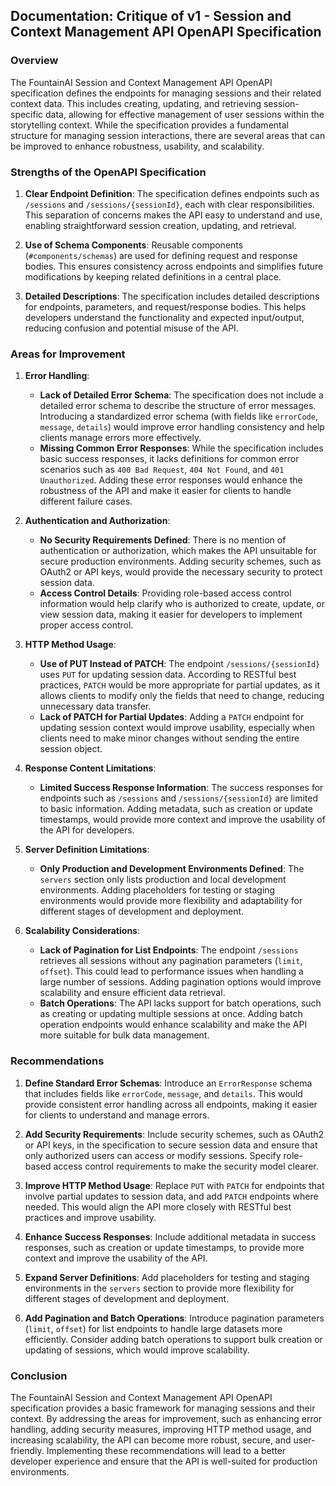 ## Documentation: Critique of v1 - Session and Context Management API OpenAPI Specification

### Overview
The FountainAI Session and Context Management API OpenAPI specification defines the endpoints for managing sessions and their related context data. This includes creating, updating, and retrieving session-specific data, allowing for effective management of user sessions within the storytelling context. While the specification provides a fundamental structure for managing session interactions, there are several areas that can be improved to enhance robustness, usability, and scalability.

### Strengths of the OpenAPI Specification

1. **Clear Endpoint Definition**: The specification defines endpoints such as `/sessions` and `/sessions/{sessionId}`, each with clear responsibilities. This separation of concerns makes the API easy to understand and use, enabling straightforward session creation, updating, and retrieval.

2. **Use of Schema Components**: Reusable components (`#components/schemas`) are used for defining request and response bodies. This ensures consistency across endpoints and simplifies future modifications by keeping related definitions in a central place.

3. **Detailed Descriptions**: The specification includes detailed descriptions for endpoints, parameters, and request/response bodies. This helps developers understand the functionality and expected input/output, reducing confusion and potential misuse of the API.

### Areas for Improvement

1. **Error Handling**:
   - **Lack of Detailed Error Schema**: The specification does not include a detailed error schema to describe the structure of error messages. Introducing a standardized error schema (with fields like `errorCode`, `message`, `details`) would improve error handling consistency and help clients manage errors more effectively.
   - **Missing Common Error Responses**: While the specification includes basic success responses, it lacks definitions for common error scenarios such as `400 Bad Request`, `404 Not Found`, and `401 Unauthorized`. Adding these error responses would enhance the robustness of the API and make it easier for clients to handle different failure cases.

2. **Authentication and Authorization**:
   - **No Security Requirements Defined**: There is no mention of authentication or authorization, which makes the API unsuitable for secure production environments. Adding security schemes, such as OAuth2 or API keys, would provide the necessary security to protect session data.
   - **Access Control Details**: Providing role-based access control information would help clarify who is authorized to create, update, or view session data, making it easier for developers to implement proper access control.

3. **HTTP Method Usage**:
   - **Use of PUT Instead of PATCH**: The endpoint `/sessions/{sessionId}` uses `PUT` for updating session data. According to RESTful best practices, `PATCH` would be more appropriate for partial updates, as it allows clients to modify only the fields that need to change, reducing unnecessary data transfer.
   - **Lack of PATCH for Partial Updates**: Adding a `PATCH` endpoint for updating session context would improve usability, especially when clients need to make minor changes without sending the entire session object.

4. **Response Content Limitations**:
   - **Limited Success Response Information**: The success responses for endpoints such as `/sessions` and `/sessions/{sessionId}` are limited to basic information. Adding metadata, such as creation or update timestamps, would provide more context and improve the usability of the API for developers.

5. **Server Definition Limitations**:
   - **Only Production and Development Environments Defined**: The `servers` section only lists production and local development environments. Adding placeholders for testing or staging environments would provide more flexibility and adaptability for different stages of development and deployment.

6. **Scalability Considerations**:
   - **Lack of Pagination for List Endpoints**: The endpoint `/sessions` retrieves all sessions without any pagination parameters (`limit`, `offset`). This could lead to performance issues when handling a large number of sessions. Adding pagination options would improve scalability and ensure efficient data retrieval.
   - **Batch Operations**: The API lacks support for batch operations, such as creating or updating multiple sessions at once. Adding batch operation endpoints would enhance scalability and make the API more suitable for bulk data management.

### Recommendations

1. **Define Standard Error Schemas**: Introduce an `ErrorResponse` schema that includes fields like `errorCode`, `message`, and `details`. This would provide consistent error handling across all endpoints, making it easier for clients to understand and manage errors.

2. **Add Security Requirements**: Include security schemes, such as OAuth2 or API keys, in the specification to secure session data and ensure that only authorized users can access or modify sessions. Specify role-based access control requirements to make the security model clearer.

3. **Improve HTTP Method Usage**: Replace `PUT` with `PATCH` for endpoints that involve partial updates to session data, and add `PATCH` endpoints where needed. This would align the API more closely with RESTful best practices and improve usability.

4. **Enhance Success Responses**: Include additional metadata in success responses, such as creation or update timestamps, to provide more context and improve the usability of the API.

5. **Expand Server Definitions**: Add placeholders for testing and staging environments in the `servers` section to provide more flexibility for different stages of development and deployment.

6. **Add Pagination and Batch Operations**: Introduce pagination parameters (`limit`, `offset`) for list endpoints to handle large datasets more efficiently. Consider adding batch operations to support bulk creation or updating of sessions, which would improve scalability.

### Conclusion
The FountainAI Session and Context Management API OpenAPI specification provides a basic framework for managing sessions and their context. By addressing the areas for improvement, such as enhancing error handling, adding security measures, improving HTTP method usage, and increasing scalability, the API can become more robust, secure, and user-friendly. Implementing these recommendations will lead to a better developer experience and ensure that the API is well-suited for production environments.

